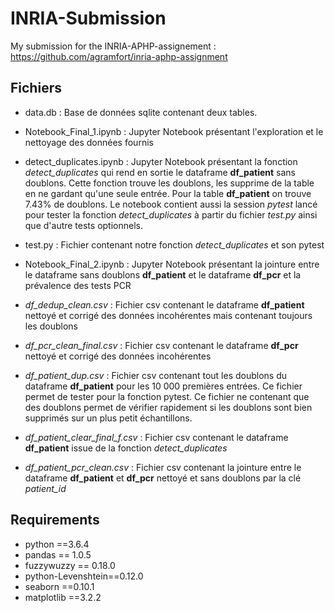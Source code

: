# INRIA-Submission
My submission for the INRIA-APHP-assignement : https://github.com/agramfort/inria-aphp-assignment


## Fichiers
- data.db  : Base de données sqlite contenant deux tables.
- Notebook_Final_1.ipynb : Jupyter Notebook présentant l'exploration et le nettoyage des données fournis
- detect_duplicates.ipynb : Jupyter Notebook présentant la fonction *detect_duplicates* qui rend en sortie le dataframe **df_patient** sans doublons.
                            Cette fonction trouve les doublons, les supprime de la table en ne gardant qu'une seule entrée. Pour la table **df_patient** 
                            on trouve 7.43% de doublons.
                            Le notebook contient aussi la session *pytest* lancé pour tester la fonction *detect_duplicates* à partir du fichier *test.py* 
                            ainsi que d'autre tests optionnels.
                            
- test.py : Fichier contenant notre fonction *detect_duplicates* et son pytest 
- Notebook_Final_2.ipynb : Jupyter Notebook présentant la jointure entre le dataframe sans doublons **df_patient** et le dataframe **df_pcr** et la prévalence
                     des tests PCR

- *df_dedup_clean.csv* : Fichier csv contenant le dataframe **df_patient** nettoyé et corrigé des données incohérentes mais contenant toujours les doublons
- *df_pcr_clean_final.csv* : Fichier csv contenant le dataframe **df_pcr** nettoyé et corrigé des données incohérentes 
- *df_patient_dup.csv* : Fichier csv contenant tout les doublons du dataframe **df_patient** pour les 10 000 premières entrées. Ce fichier permet de tester
                         pour la fonction pytest. Ce fichier ne contenant que des doublons permet de vérifier rapidement si les doublons sont bien supprimés sur 
                         un  plus petit échantillons.
- *df_patient_clear_final_f.csv* : Fichier csv contenant le dataframe **df_patient** issue de la fonction *detect_duplicates* 
- *df_patient_pcr_clean.csv* : Fichier csv contenant la jointure entre le dataframe **df_patient** et **df_pcr** nettoyé et sans doublons par la clé *patient_id*


## Requirements
- python ==3.6.4
- pandas == 1.0.5
- fuzzywuzzy == 0.18.0
- python-Levenshtein==0.12.0
- seaborn ==0.10.1
- matplotlib ==3.2.2
